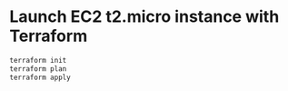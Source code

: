 # Launch EC2 t2.micro instance with Terraform

``` Bash
terraform init
terraform plan
terraform apply
```
